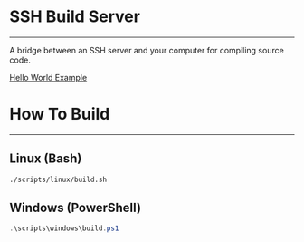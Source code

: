 # SSH Build Server
<hr>
A bridge between an SSH server and your computer for compiling source code.

[Hello World Example](examples/hello_world/README.md)

# How To Build
<hr>

## Linux (Bash)
```bash
./scripts/linux/build.sh
```

## Windows (PowerShell)
```powershell
.\scripts\windows\build.ps1
```
